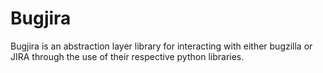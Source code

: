 # Bugjira
Bugjira is an abstraction layer library for interacting with either bugzilla or JIRA through the use of their respective python libraries.
